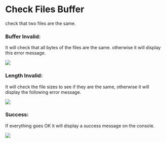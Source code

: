 # Check Files Buffer
check that two files are the same.


### Buffer Invalid:
<div>
  <p>It will check that all bytes of the files are the same. otherwise it will display this error message.</p>
  <img src="https://imagehost.imageupload.net/2020/03/24/buffer-invalid.gif"/>
</div>

### Length Invalid:
<div>
  <p>It will check the file sizes to see if they are the same, otherwise it will display the following error message.</p>
  <p><img align="center" src="https://imagehost.imageupload.net/2020/03/24/lenght-invalid.gif"/></p>
</div>

### Success:
<div>
  <p>If everything goes OK it will display a success message on the console.</p>
  <img src="https://imagehost.imageupload.net/2020/03/24/sucess.gif"/>
</div>
